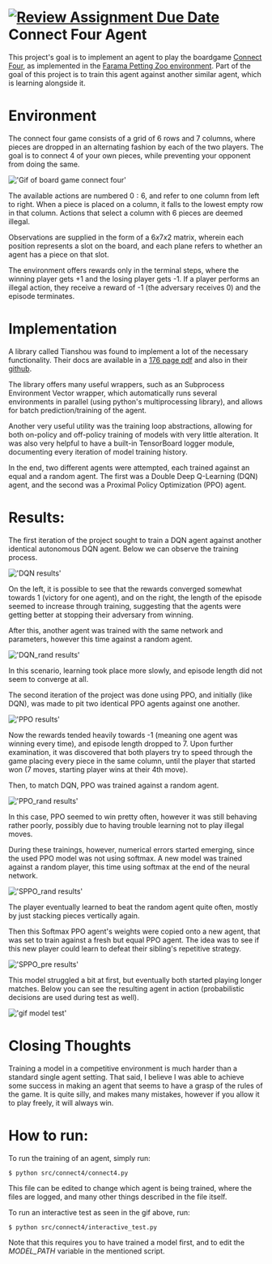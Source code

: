 [![Review Assignment Due Date](https://classroom.github.com/assets/deadline-readme-button-24ddc0f5d75046c5622901739e7c5dd533143b0c8e959d652212380cedb1ea36.svg)](https://classroom.github.com/a/7Wj0oCgF)
**Connect Four Agent**
======================

This project's goal is to implement an agent to play the boardgame [Connect Four](https://en.wikipedia.org/wiki/Connect_Four), as implemented in the [Farama Petting Zoo environment](https://pettingzoo.farama.org/environments/classic/connect_four/). Part of the goal of this project is to train this agent against another similar agent, which is learning alongside it.

**Environment**
=====================

The connect four game consists of a grid of 6 rows and 7 columns, where pieces are dropped in an alternating fashion by each of the two players. The goal is to connect 4 of your own pieces, while preventing your opponent from doing the same. 

!['Gif of board game connect four'](/img/classic_c4.gif)

The available actions are numbered $0:6$, and refer to one column from left to right. When a piece is placed on a column, it falls to the lowest empty row in that column. Actions that select a column with 6 pieces are deemed illegal. 

Observations are supplied in the form of a $6x7x2$ matrix, wherein each position represents a slot on the board, and each plane refers to whether an agent has a piece on that slot.

The environment offers rewards only in the terminal steps, where the winning player gets +1 and the losing player gets -1. If a player performs an illegal action, they receive a reward of -1 (the adversary receives 0) and the episode terminates.

**Implementation**
======================

A library called Tianshou was found to implement a lot of the necessary functionality. Their docs are available in a [176 page pdf](https://tianshou.readthedocs.io/_/downloads/en/master/pdf/) and also in their [github](https://github.com/thu-ml/tianshou/tree/master).

The library offers many useful wrappers, such as an Subprocess Environment Vector wrapper, which automatically runs several environments in parallel (using python's multiprocessing library), and allows for batch prediction/training of the agent.

Another very useful utility was the training loop abstractions, allowing for both on-policy and off-policy training of models with very little alteration. It was also very helpful to have a built-in TensorBoard logger module, documenting every iteration of model training history.

In the end, two different agents were attempted, each trained against an equal and a random agent. The first was a Double Deep Q-Learning (DQN) agent, and the second was a Proximal Policy Optimization (PPO) agent.

**Results:**
======================

The first iteration of the project sought to train a DQN agent against another identical autonomous DQN agent. Below we can observe the training process.

!['DQN results'](/img/c4_dqn.png)

On the left, it is possible to see that the rewards converged somewhat towards 1 (victory for one agent), and on the right, the length of the episode seemed to increase through training, suggesting that the agents were getting better at stopping their adversary from winning.

After this, another agent was trained with the same network and parameters, however this time against a random agent.

!['DQN_rand results'](/img/c4_dqn_rand.png)

In this scenario, learning took place more slowly, and episode length did not seem to converge at all.

The second iteration of the project was done using PPO, and initially (like DQN), was made to pit two identical PPO agents against one another.

!['PPO results'](/img/c4_ppo.png)

Now the rewards tended heavily towards -1 (meaning one agent was winning every time), and episode length dropped to 7. Upon further examination, it was discovered that both players try to speed through the game placing every piece in the same column, until the player that started won (7 moves, starting player wins at their 4th move).

Then, to match DQN, PPO was trained against a random agent.

!['PPO_rand results'](/img/c4_ppo_rand.png)

In this case, PPO seemed to win pretty often, however it was still behaving rather poorly, possibly due to having trouble learning not to play illegal moves.

During these trainings, however, numerical errors started emerging, since the used PPO model was not using softmax. A new model was trained against a random player, this time using softmax at the end of the neural network.

!['SPPO_rand results'](/img/sppo_rand.png)

The player eventually learned to beat the random agent quite often, mostly by just stacking pieces vertically again.

Then this Softmax PPO agent's weights were copied onto a new agent, that was set to train against a fresh but equal PPO agent. The idea was to see if this new player could learn to defeat their sibling's repetitive strategy.

!['SPPO_pre results'](/img/sppo_pre.png)

This model struggled a bit at first, but eventually both started playing longer matches. Below you can see the resulting agent in action (probabilistic decisions are used during test as well).

!['gif model test'](/img/c4_example.gif)

**Closing Thoughts**
===========================

Training a model in a competitive environment is much harder than a standard single agent setting. That said, I believe I was able to achieve some success in making an agent that seems to have a grasp of the rules of the game. It is quite silly, and makes many mistakes, however if you allow it to play freely, it will always win.

**How to run:**
===========================

To run the training of an agent, simply run:

    $ python src/connect4/connect4.py

This file can be edited to change which agent is being trained, where the files are logged, and many other things described in the file itself.

To run an interactive test as seen in the gif above, run:

    $ python src/connect4/interactive_test.py

Note that this requires you to have trained a model first, and to edit the *MODEL_PATH* variable in the mentioned script.





